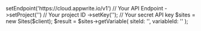 <?php

use Appwrite\Client;
use Appwrite\Services\Sites;

$client = (new Client())
    ->setEndpoint('https://cloud.appwrite.io/v1') // Your API Endpoint
    ->setProject('<YOUR_PROJECT_ID>') // Your project ID
    ->setKey('<YOUR_API_KEY>'); // Your secret API key

$sites = new Sites($client);

$result = $sites->getVariable(
    siteId: '<SITE_ID>',
    variableId: '<VARIABLE_ID>'
);